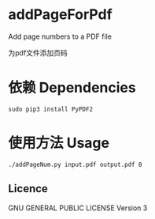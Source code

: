 # addPageForPdf
Add page numbers to a PDF file 

为pdf文件添加页码

# 依赖 Dependencies
```
sudo pip3 install PyPDF2
```

# 使用方法 Usage
```
./addPageNum.py input.pdf output.pdf 0
```

## Licence
GNU GENERAL PUBLIC LICENSE Version 3

